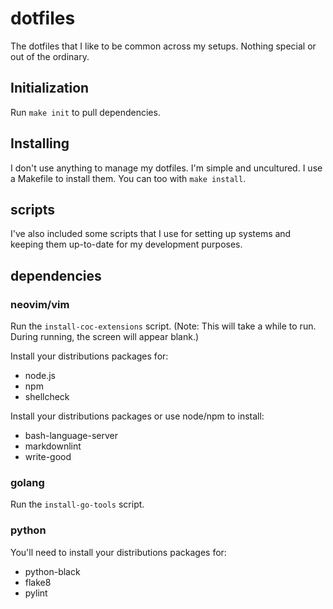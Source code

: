 # dotfiles

The dotfiles that I like to be common across my setups.
Nothing special or out of the ordinary.

## Initialization

Run `make init` to pull dependencies.

## Installing

I don't use anything to manage my dotfiles. I'm simple and uncultured. I use a
Makefile to install them. You can too with `make install`.

## scripts

I've also included some scripts that I use for setting up systems and keeping
them up-to-date for my development purposes.

## dependencies

### neovim/vim

Run the `install-coc-extensions` script. (Note: This will take a while to run.
During running, the screen will appear blank.)

Install your distributions packages for:

* node.js
* npm
* shellcheck

Install your distributions packages or use node/npm to install:

* bash-language-server
* markdownlint
* write-good

### golang

Run the `install-go-tools` script.

### python

You'll need to install your distributions packages for:

* python-black
* flake8
* pylint

